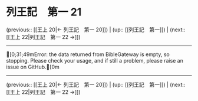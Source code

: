 # 列王記　第一 21

(previous:: [[王上 20|← 列王記　第一 20]]) | (up:: [[列王記　第一]]) | (next:: [[王上 22|列王記　第一 22 →]])

***
[0;31;49mError: the data returned from BibleGateway is empty, so stopping. Please check your usage, and if still a problem, please raise an issue on GitHub.[0m

***

(previous:: [[王上 20|← 列王記　第一 20]]) | (up:: [[列王記　第一]]) | (next:: [[王上 22|列王記　第一 22 →]])

